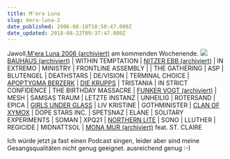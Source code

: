 ```yaml
---
title: M'era Luna
slug: mera-luna-2
date_published: 2006-08-10T18:50:47.000Z
date_updated: 2018-08-22T09:37:47.000Z
---
```


Jawoll,[M'era Luna 2006 (archiviert)](http://web.archive.org/web/20060806102706/http://www.fkpscorpio.com:80/meraluna/) am kommenden Wochenende.
![](//thafaker.de/wp-content/uploads/performancing/ml.jpg)
[BAUHAUS (archiviert)](http://web.archive.org/web/20060812121049/http://www.bauhausmusik.com:80/) | WITHIN TEMPTATION | [NITZER EBB (archiviert)](http://web.archive.org/web/20051023070700/http://www.nitzer-ebb.de:80/redesign/index.html) | IN EXTREMO | MINISTRY | FRONTLINE ASSEMBLY |  | THE GATHERING | ASP | BLUTENGEL | DEATHSTARS | DE/VISION | TERMINAL CHOICE | [APOPTYGMA BERZERK](http://www.apoptygmaberzerk.de/) | [DIE KRUPPS](http://www.die-krupps.de/) | TRISTANIA | IN STRICT CONFIDENCE | THE BIRTHDAY MASSACRE | [FUNKER VOGT (archiviert)](http://web.archive.org/web/20060813112631/http://www.funkervogt.de:80/) | MESH | SAMSAS TRAUM | LETZTE INSTANZ | UNHEILIG | ROTERSAND | EPICA | [GIRLS UNDER GLASS](http://www.girlsunderglass.de/) | LIV KRISTINE | GOTHMINISTER | [CLAN OF XYMOX](http://www.metropolis-records.com/artists/?artist=xymox) | DOPE STARS INC. | SPETSNAZ | ELANE | SOLITARY EXPERIMENTS | SOMAN | XPQ21 | [NORTHERN LITE](http://www.1stdecade.de/northernlite/news/index.php?n=1) | SONO | LLUTHER | REGICIDE | MIDNATTSOL | [MONA MUR (archiviert)](http://web.archive.org/web/20060715212336/http://www.monamur.com:80/flash.html) feat. ST. CLAIRE

Ich würde jetzt ja fast einen Podcast singen, leider aber sind meine Gesangsqualitäten nicht genug geeignet. ausreichend genug :-)
